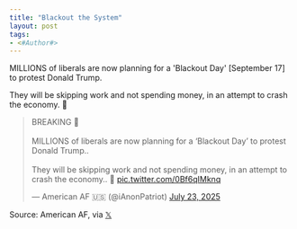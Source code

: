 ```yaml
---
title: "Blackout the System"
layout: post
tags:
- <#Author#>
---
```


MILLIONS of liberals are now planning for a 'Blackout Day' [September 17] to protest Donald Trump.

They will be skipping work and not spending money, in an attempt to crash the economy. 👀

<blockquote class="twitter-tweet"><p lang="en" dir="ltr">BREAKING 🚨<br><br>MILLIONS of liberals are now planning for a ‘Blackout Day’ to protest Donald Trump.. <br><br>They will be skipping work and not spending money, in an attempt to crash the economy.. 👀 <a href="https://t.co/0Bf6qIMknq">pic.twitter.com/0Bf6qIMknq</a></p>&mdash; American AF 🇺🇸 (@iAnonPatriot) <a href="https://twitter.com/iAnonPatriot/status/1948083419738447875?ref_src=twsrc%5Etfw">July 23, 2025</a></blockquote> <script async src="https://platform.twitter.com/widgets.js" charset="utf-8"></script>

Source: American AF, via [𝕏](https://x.com)
